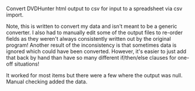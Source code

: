 Convert DVDHunter html output to csv for input to a spreadsheet via csv import.

Note, this is written to convert my data and isn't meant to be a generic
converter. I also had to manually edit some of the output files to re-order
fields as they weren't always consistently written out by the original program! Another
result of the inconsistency is that sometimes data is ignored which could have
been converted. However, it's easier to just add that back by hand than have so many
different if/then/else clauses for one-off situations!

It worked for most items but there were a few where the output was null. Manual checking
added the data.
